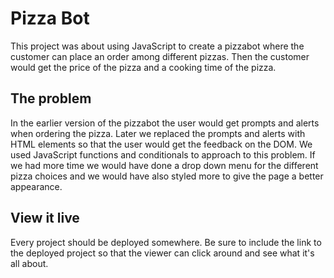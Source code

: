 # Pizza Bot

This project was about using JavaScript to create a pizzabot where the customer can place an order among different pizzas. Then the customer would get the price of the pizza and a cooking time of the pizza.

## The problem

In the earlier version of the pizzabot the user would get prompts and alerts when ordering the pizza. Later we replaced the prompts and alerts with HTML elements so that the user would get the feedback on the DOM. We used JavaScript functions and conditionals to approach to this problem.  If we had more time we would have done a drop down menu for the different pizza choices and we would have also styled more to give the page a better appearance. 

## View it live

Every project should be deployed somewhere. Be sure to include the link to the deployed project so that the viewer can click around and see what it's all about.
